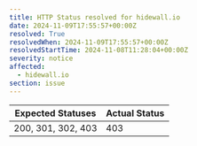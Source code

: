 ```yaml
---
title: HTTP Status resolved for hidewall.io
date: 2024-11-09T17:55:57+00:00Z
resolved: True
resolvedWhen: 2024-11-09T17:55:57+00:00Z
resolvedStartTime: 2024-11-08T11:28:04+00:00Z
severity: notice
affected:
  - hidewall.io
section: issue
---
```


| Expected Statuses | Actual Status  |
|-------------------|----------------|
| 200, 301, 302, 403 | 403 |
